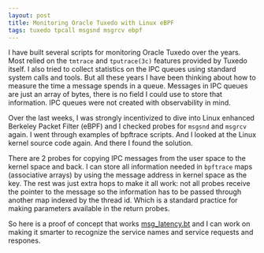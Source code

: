 ```yaml
---
layout: post
title: Monitoring Oracle Tuxedo with Linux eBPF
tags: tuxedo tpcall msgsnd msgrcv ebpf
---
```


I have built several scripts for monitoring Oracle Tuxedo over the years. Most relied on the `tmtrace` and `tputrace(3c)` features provided by Tuxedo itself. I also tried to collect statistics on the IPC queues using standard system calls and tools. But all these years I have been thinking about how to measure the time a message spends in a queue. Messages in IPC queues are just an array of bytes, there is no field I could use to store that information. IPC queues were not created with observability in mind.

Over the last weeks, I was strongly incentivized to dive into Linux enhanced Berkeley Packet Filter (eBPF) and I checked probes for `msgsnd` and `msgrcv` again. I went through examples of bpftrace scripts. And I looked at the Linux kernel source code again. And there I found the solution.

There are 2 probes for copying IPC messages from the user space to the kernel space and back. I can store all information needed in `bpftrace` maps (associative arrays) by using the message address in kernel space as the key. The rest was just extra hops to make it all work: not all probes receive the pointer to the message so the information has to be passed through another map indexed by the thread id. Which is a standard practice for making parameters available in the return probes.

So here is a proof of concept that works [msg_latency.bt](https://github.com/fuxedo/tuxtrace/blob/master/msg_latency.bt) and I can work on making it smarter to recognize the service names and service requests and respones.
